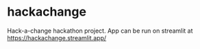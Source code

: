 # hackachange
Hack-a-change hackathon project. App can be run on streamlit at https://hackachange.streamlit.app/
